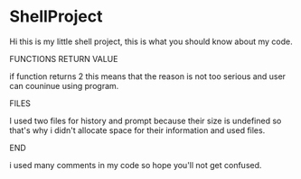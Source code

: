 # ShellProject

Hi this is my little shell project, this is what you should know about my code.

FUNCTIONS RETURN VALUE

if function returns 2 this means that the reason is not too serious and user can couninue using program.

FILES

I used two files for history and prompt because their size is undefined so that's why i didn't allocate space for their information and used files.

END

i used many comments in my code so hope you'll not get confused.
